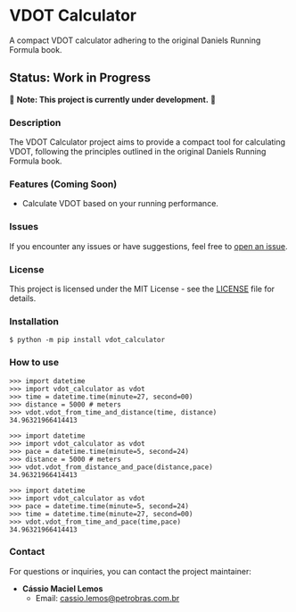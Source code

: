 # VDOT Calculator

A compact VDOT calculator adhering to the original Daniels Running Formula book.

## Status: Work in Progress

🚧 **Note: This project is currently under development.** 🚧

### Description

The VDOT Calculator project aims to provide a compact tool for calculating VDOT, following the principles outlined in the original Daniels Running Formula book.

### Features (Coming Soon)

- Calculate VDOT based on your running performance.


### Issues

If you encounter any issues or have suggestions, feel free to [open an issue](https://github.com/CassioMaciel/Daniels_Running_Formula/issues).

### License

This project is licensed under the MIT License - see the [LICENSE](LICENSE) file for details.

### Installation

```
$ python -m pip install vdot_calculator
```

### How to use

```
>>> import datetime
>>> import vdot_calculator as vdot
>>> time = datetime.time(minute=27, second=00)
>>> distance = 5000 # meters
>>> vdot.vdot_from_time_and_distance(time, distance)
34.96321966414413
```

```
>>> import datetime
>>> import vdot_calculator as vdot
>>> pace = datetime.time(minute=5, second=24)
>>> distance = 5000 # meters
>>> vdot.vdot_from_distance_and_pace(distance,pace)
34.96321966414413
```

```
>>> import datetime
>>> import vdot_calculator as vdot
>>> pace = datetime.time(minute=5, second=24)
>>> time = datetime.time(minute=27, second=00)
>>> vdot.vdot_from_time_and_pace(time,pace)
34.96321966414413
```

### Contact

For questions or inquiries, you can contact the project maintainer:

- **Cássio Maciel Lemos**
  - Email: cassio.lemos@petrobras.com.br

